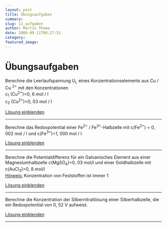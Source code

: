 ```yaml
---
layout: post
title: Übungsaufgaben
summary: 
slug: 11_aufgaben
author: Martin Thoma
date: 2008-09-11T08:27:51
category: 
featured_image: 
---
```

<h1>Übungsaufgaben</h1>
<p>Berechne die Leerlaufspannung U<sub>L</sub> eines Konzentrationselements aus Cu / Cu <sup>2+</sup> mit den Konzentrationen<br/>
c<sub>1</sub> (Cu<sup>2+</sup>)=0, 6 mol / l<br/>
c<sub>2</sub> (Cu<sup>2+</sup>)=0, 03 mol / l</p>
<a href="#" onclick="Effect.BlindDown('d1');; return false;">Lösung einblenden</a><div id="d1" style="display: none; background-color: rgb(249, 249, 249);"> U<sub>L</sub> = 0, 059/2 &sdot; lg (c<sub>1</sub> / c<sub>2</sub>) = 0, 04 V <a href="#" onclick="Effect.BlindUp('d1');; return false;">Lösung ausblenden</a></div><hr/>

<p>Berechne das Redoxpotential einer Fe<sup>2+</sup> / Fe<sup>3+</sup>-Halbzelle mit c(Fe<sup>2+</sup>) = 0, 002 mol / l und c(Fe<sup>3+</sup>)=1, 000 mol / l</p>
<a href="#" onclick="Effect.BlindDown('d2');; return false;">Lösung einblenden</a><div id="d2" style="display: none; background-color: rgb(249, 249, 249);">E = 0, 77 V + 0, 059 / 1 lg (1, 000 / 0, 002) = 0, 77 V + 0, 16 V = 0, 93 V <a href="#" onclick="Effect.BlindUp('d2');; return false;">Lösung ausblenden</a></div><hr/>

<p>Berechne die Potentialdifferenz für ein Galvanisches Element aus einer Magnesiumhalbzelle c(MgSO<sub>4</sub>)=0, 03 mol/l und einer Goldhalbzelle mit c(AuCl<sub>3</sub>)=0, 8 mol/l<br/>
<u>Hinweis:</u> Konzentration von Feststoffen ist immer 1</p>
<a href="#" onclick="Effect.BlindDown('d3');; return false;">Lösung einblenden</a><div id="d3" style="display: none; background-color: rgb(249, 249, 249);">E<sub>Au</sub> = 0, 056 / 3 &sdot; lg(0, 5 / 1) = 1, 42 V<br/>
E<sub>Mn</sub> = 0, 059 / 2 &sdot; lg (0, 03 / 1) - 2, 38 V = -2, 42 V<br/>
(E<sub>Au</sub>) + (E<sub>Mn</sub>) = 3, 80 V<a href="#" onclick="Effect.BlindUp('d3');; return false;">Lösung ausblenden</a></div><hr/>

<p>Berechne die Konzentration der Silbernitratlösung einer Silberhalbzelle, die ein Redoxpotential von 0, 52 V aufweist.</p>
<a href="#" onclick="Effect.BlindDown('d4');; return false;">Lösung einblenden</a><div id="d4" style="display: none; background-color: rgb(249, 249, 249);">0, 52 V = 0, 052 / 1 &sdot; lg (c(Au<sup>+</sup>)/c(Au)) + 0, 80 V<br/>
c(Au<sup>+</sup>) = 1, 8 &sdot; 10<sup>-5</sup><a href="#" onclick="Effect.BlindUp('d4');; return false;">Lösung ausblenden</a></div><hr/>
